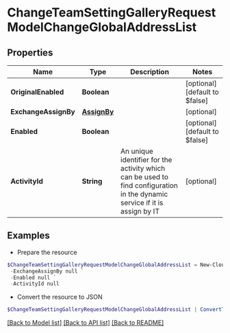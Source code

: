 # ChangeTeamSettingGalleryRequestModelChangeGlobalAddressList
## Properties

Name | Type | Description | Notes
------------ | ------------- | ------------- | -------------
**OriginalEnabled** | **Boolean** |  | [optional] [default to $false]
**ExchangeAssignBy** | [**AssignBy**](AssignBy.md) |  | [optional] 
**Enabled** | **Boolean** |  | [optional] [default to $false]
**ActivityId** | **String** | An unique identifier for the activity which can be used to find configuration in the dynamic service if it is assign by IT | [optional] 

## Examples

- Prepare the resource
```powershell
$ChangeTeamSettingGalleryRequestModelChangeGlobalAddressList = New-Cloud.Governance.ClientChangeTeamSettingGalleryRequestModelChangeGlobalAddressList  -OriginalEnabled null `
 -ExchangeAssignBy null `
 -Enabled null `
 -ActivityId null
```

- Convert the resource to JSON
```powershell
$ChangeTeamSettingGalleryRequestModelChangeGlobalAddressList | ConvertTo-JSON
```

[[Back to Model list]](../README.md#documentation-for-models) [[Back to API list]](../README.md#documentation-for-api-endpoints) [[Back to README]](../README.md)

